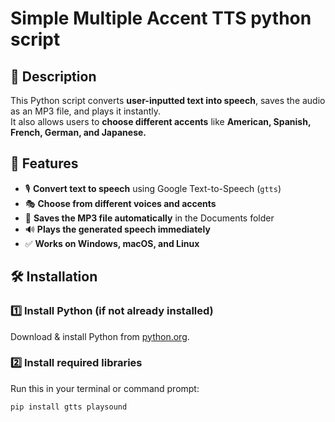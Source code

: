 # Simple Multiple Accent TTS python script

## 📌 Description
This Python script converts **user-inputted text into speech**, saves the audio as an MP3 file, and plays it instantly.  
It also allows users to **choose different accents** like **American, Spanish, French, German, and Japanese.**  

## 🚀 Features
- 🎙 **Convert text to speech** using Google Text-to-Speech (`gtts`)
- 🎭 **Choose from different voices and accents**
- 💾 **Saves the MP3 file automatically** in the Documents folder
- 🔊 **Plays the generated speech immediately**
- ✅ **Works on Windows, macOS, and Linux**

## 🛠️ Installation
### 1️⃣ Install Python (if not already installed)
Download & install Python from [python.org](https://www.python.org/).

### 2️⃣ Install required libraries  
Run this in your terminal or command prompt:  
```sh
pip install gtts playsound

